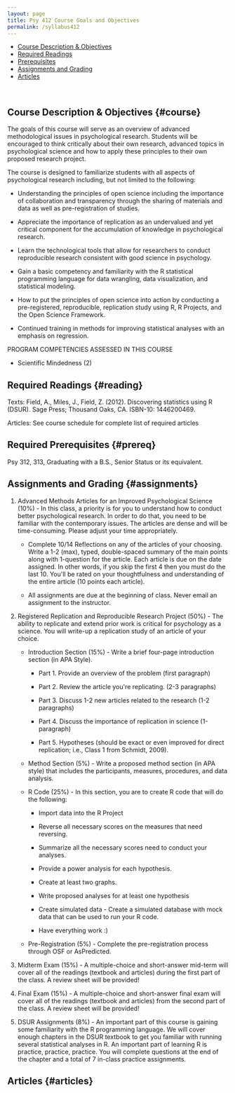 ```yaml
---
layout: page
title: Psy 412 Course Goals and Objectives
permalink: /syllabus412
---
```



* [Course Description & Objectives](#course)
* [Required Readings](#reading)
* [Prerequisites](#prereq)
* [Assignments and Grading](#assignments)
* [Articles](#articles)

<br>

## Course Description & Objectives {#course}

The goals of this course will serve as an overview of advanced methodological issues in psychological research. Students will be encouraged to think critically about their own research, advanced topics in psychological science and how to apply these principles to their own proposed research project.  

The course is designed to familiarize students with all aspects of psychological research including, but not limited to the following:

  *	Understanding the principles of open science including the importance of collaboration and transparency through the sharing of materials and data as well as pre-registration of studies. 
  
  *	Appreciate the importance of replication as an undervalued and yet critical component for the accumulation of knowledge in psychological research.  

  *	Learn the technological tools that allow for researchers to conduct reproducible research consistent with good science in psychology.   

  *	Gain a basic competency and familiarity with the R statistical programming language for data wrangling, data visualization, and statistical modeling.

  *	How to put the principles of open science into action by conducting a pre-registered, reproducible, replication study using R, R Projects, and the Open Science Framework.

  * Continued training in methods for improving statistical analyses with an emphasis on regression.  

PROGRAM COMPETENCIES ASSESSED IN THIS COURSE
  *	Scientific Mindedness (2)

## Required Readings {#reading}
Texts:
Field, A., Miles, J., Field, Z. (2012). Discovering statistics using R (DSUR). Sage Press; Thousand Oaks, CA. ISBN-10: 1446200469. 

Articles:
See course schedule for complete list of required articles
												
## Required Prerequisites {#prereq}
Psy 312, 313, Graduating with a B.S., Senior Status or its equivalent.
												
 
## Assignments and Grading {#assignments}

1.	Advanced Methods Articles for an Improved Psychological Science (10%) - In this class, a priority is for you to understand how to conduct better psychological research.  In order to do that, you need to be familiar with the contemporary issues. The articles are dense and will be time-consuming.  Please adjust your time appropriately. 

    * Complete 10/14 Reflections on any of the articles of your choosing.  Write a 1-2 (max), typed, double-spaced summary of the main points along with 1-question for the article. Each article is due on the date assigned.  In other words, if you skip the first 4 then you must do the last 10.  You'll be rated on your thoughtfulness and understanding of the entire article (10 points each article).

    * All assignments are due at the beginning of class.  Never email an assignment to the instructor.  

2.	Registered Replication and Reproducible Research Project (50%) - The ability to replicate and extend prior work is critical for psychology as a science.  You will write-up a replication study of an article of your choice.  
  
    * Introduction Section (15%) - Write a brief four-page introduction section (in APA Style).  
  
        * Part 1. Provide an overview of the problem (first paragraph)
  
        * Part 2. Review the article you're replicating. (2-3 paragraphs)
  
        * Part 3. Discuss 1-2 new articles related to the research (1-2 paragraphs)
  
        * Part 4. Discuss the importance of replication in science (1-paragraph)
  
        * Part 5. Hypotheses (should be exact or even improved for direct replication; i.e., Class 1 from Schmidt, 2009).

    * Method Section (5%) - Write a proposed method section (in APA style) that includes the participants, measures, procedures, and data analysis.

    * R Code (25%) - In this section, you are to create R code that will do the following:
    
      * Import data into the R Project
    
      * Reverse all necessary scores on the measures that need reversing.
     
      * Summarize all the necessary scores need to conduct your analyses.
    
      * Provide a power analysis for each hypothesis.
    
      * Create at least two graphs.
    
      * Write proposed analyses for at least one hypothesis
    
      * Create simulated data - Create a simulated database with mock data that can be used to run your R code. 
    
      * Have everything work :)
    
    * Pre-Registration (5%) - Complete the pre-registration process through OSF or AsPredicted.


3. Midterm Exam (15%) - A multiple-choice and short-answer mid-term will cover all of the readings (textbook and articles) during the first part of the class. A review sheet will be provided!

4. Final Exam (15%) - A multiple-choice and short-answer final exam will cover all of the readings (textbook and articles) from the second part of the class. A review sheet will be provided!

5. DSUR Assignments (8%) - An important part of this course is gaining some familiarity with the R programming language.  We will cover enough chapters in the DSUR textbook to get you familiar with running several statistical analyses in R.  An important part of learning R is practice, practice, practice.  You will complete questions at the end of the chapter and a total of 7 in-class practice assignments. 

## Articles {#articles}